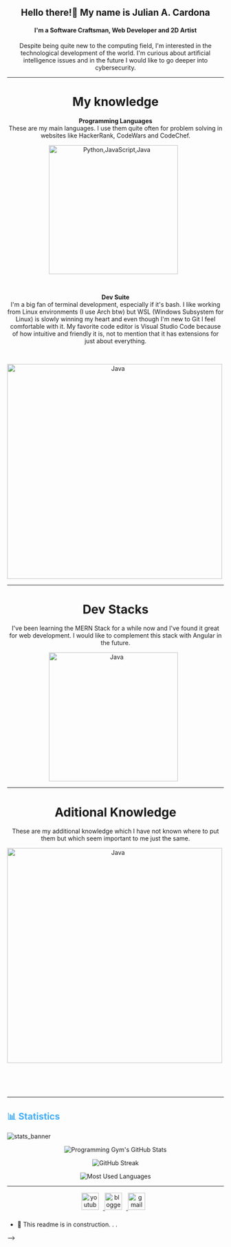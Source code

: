 <h2 align="center">Hello there!👋 My name is Julian A. Cardona</h2>
<h4 align="center">I'm a Software Craftsman, Web Developer and 2D Artist</h4>

<p align="center">
  Despite being quite new to the computing field, I'm interested in the technological development of the world. I'm curious about artificial intelligence issues and in the future I would like to go deeper into cybersecurity.
</p>

---

<h1 align="center">My knowledge</h1>

<p align="center">
    <b> Programming Languages</b>
  <br/>
    These are my main languages. I use them quite often for problem solving in websites like HackerRank, CodeWars and CodeChef.
</p>

<p align="center">
  <a href="https://skillicons.dev">
    <img alt="Python,JavaScript,Java" width="300px" style="padding-right:10px;" src="https://skillicons.dev/icons?i=py,js,java" />
  </a>
</p>

<br/>

<p align="center">
    <b> Dev Suite</b>
  <br/>
  I'm a big fan of terminal development, especially if it's bash. I like working from Linux environments (I use Arch btw) but WSL (Windows Subsystem for Linux) is slowly winning my heart and even though I'm new to Git I feel comfortable with it. My favorite code editor is Visual Studio Code because of how intuitive and friendly it is, not to mention that it has extensions for just about everything.
</p>

<br/>

<p align="center">
  <a href="https://skillicons.dev">
    <img alt="Java" width="500px" style="padding-right:10px;" src="https://skillicons.dev/icons?i=git,bash,linux,vscode,docker" />
  </a>
</p>

---

<h1 align="center">Dev Stacks</h1>

<p align="center">
  I've been learning the MERN Stack for a while now and I've found it great for web development. I would like to complement this stack with Angular in the future.
</p>

<p align="center">
  <a href="https://skillicons.dev">
    <img alt="Java" width="300px" style="padding-right:10px;" src="https://skillicons.dev/icons?i=mongodb,express,react,nodejs" />
  </a>
</p>

---

<h1 align="center">Aditional Knowledge</h1>

<p align="center">
  These are my additional knowledge which I have not known where to put them but which seem important to me just the same.
</p>

<p align="center">
  <a href="https://skillicons.dev">
    <img alt="Java" width="500px" style="padding-right:10px;" src="https://skillicons.dev/icons?i=latex,ai,ps,figma" />
  </a>
</p>

<br/><br/><br/>

---

<!-- Statistics -->

<h2 style="color: #44AEFB">📊 Statistics</h2>

![stats_banner](https://user-images.githubusercontent.com/78341798/194534778-d662496c-ae00-4e8d-ae9b-b90912054e7f.gif)

<!-- Begin Stats Cards -->
<!-- Resources:  -->
<!-- Github & Languages Stats: https://github.com/anuraghazra/github-readme-stats --> 
<!-- Streak Stats: https://github.com/denvercoder1/github-readme-streak-stats -->
<!-- Change the value after ?username= to your GitHub username. -->
<div class="stats" align="center">

![Programming Gym's GitHub Stats](https://github-readme-stats.vercel.app/api?username=ProgrammingGym&hide=stars&count_private=true&show_icons=true&theme=algolia&border_radius=20)

![GitHub Streak](https://streak-stats.demolab.com?user=ProgrammingGym&count_private=true&theme=algolia&border_radius=20)

![Most Used Languages](https://github-readme-stats.vercel.app/api/top-langs/?username=ProgrammingGym&layout=compact&show_icons=true&theme=algolia&border_radius=20)
</div>
<!--  End Stats Cards -->

---
<!-- Begin Footer -->
<!-- Icons Resources -->
<!-- https://devicon.dev/ -->
<div class="footer" align="center" style="margin:15px;">
    <a href="https://www.youtube.com/channel/UCq1qtlU3urNPLd5yIwhht1w" target="_blank">
        <img  style="margin:0 10px 10px 0;" src="https://user-images.githubusercontent.com/78341798/194531650-698ef1b1-9cbd-4b4f-96ef-5a2ec4b5d7e6.svg" alt="youtube" width="40px"/>
    </a>
    <a href="https://programming-gym.blogspot.com/" target="_blank">
        <img style="margin:0 10px 10px 0;" src="https://user-images.githubusercontent.com/78341798/194531458-b5dfeb1b-bad5-4dfa-909a-2e402262db9a.svg" alt="blogger" width="40px"/>
    </a>
    <a href="mailto:gym4programming@gmail.com" target="_blank">
        <img style="margin:0 10px 10px 0;" src="https://user-images.githubusercontent.com/78341798/194531383-ddb2b774-5bb9-491c-b601-4a4a7d9792fb.svg" alt="gmail" width="40px"/>
    </a>
</div>
<!-- End Footer -->



- 🔭 This readme is in construction. . .

[//]: # "- 🔭 I’m currently working on ..."
[//]: # "- 🌱 I’m currently learning ..."
[//]: # "- 👯 I’m looking to collaborate on ..."
[//]: # "- 🤔 I’m looking for help with ..."
[//]: # "- 💬 Ask me about ..."
[//]: # "- 📫 How to reach me: ..."
[//]: # "- 😄 Pronouns: ..."
[//]: # "- ⚡ Fun fact: ..."


-->
